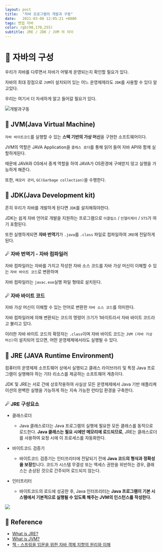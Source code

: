 ```yaml
---
layout: post 
title:  "자바 프로그램의 개발과 구동"
date:   2021-03-08 12:05:21 +0800 
tags: 면접 자바
color: rgb(98,170,255)
subtitle: JRE / JDK / JVM 의 차이
--- 
```


# 🚀 자바의 구성

우리가 자바를 다루면서 자바가 어떻게 운영되는지 확인할 필요가 있다.

자바의 최대 장점으로 `JVM`이 설치되어 있는 어느 운영체제라도 `JDK`를 사용할 수 있다 알고있다.

우리는 여기서 더 자세하게 알고 들어갈 필요가 있다.


![개발과구동](https://user-images.githubusercontent.com/65659478/157253014-b6cd6aa2-9a2d-4765-9407-66731aa3958a.jpg)


## 🌠 JVM(Java Virtual Machine)

`자바 바이트코드`를 실행할 수 있는 **스택 기반의 가상 머신**을 구현한 소프트웨어이다.

JVM의 역할은 JAVA Application을 `클래스 로더`를 통해 읽어 들여 자바 API와 함께 실할하게된다.

때문에 JAVA와 OS에서 중계 역할을 하여 JAVA가 OS환경에 구애받지 않고 실행을 가능하게 해준다.

또한, `메모리 관리`, `GC(Garbage collection)`을 수행한다.


## 🌠 JDK(Java Development kit)
흔히 우리가 자바를 개발하게 된다면 `JDK`를 설치해줘야한다.

JDK는 쉽게 자바 언어로 개발을 지원하는 프로그램으로 `이클립스` / `인델리제이` / `STS`가 여기 포함된다.

또한 실행하게되면 **자바 번역기**가 `.java`를 `.class` 파일로 컴파일하여 `JRE`에 전달하게된다. 

### ☄ 자바 번역기 - 자바 컴파일러

자바 컴파일러는 자바를 가지고 작성한 자바 소스 코드를 자바 가상 머신이 이해할 수 있는 `자바 바이트 코드`로 변환하며

자바 컴파일러는 `javac.exe`실행 파일 형태로 설치된다.

### ☄ 자바 바이트 코드

자바 가상 머신이 이해할 수 있는 언어로 변환한 `자바 소스 코드`를 의미한다.

자바 컴파일러에 의해 변환되는 코드의 명령어 크기가 1바이트라서 자바 바이트 코드라고 불리고 있다.

이러한 자바 바이트 코드의 확장자는 `.class`이며
자바 바이트 코드는 `JVM (자바 가상 머신)`이 설치되어 있으면, 어떤 운영체제에서라도 실행될 수 있다.

## 🌠 JRE (JAVA Runtime Environment)
컴퓨터의 운영체제 소프트웨어 상에서 실행되고 클래스 라이브러리 및 특정 Java 프로그램이 
실행해야 하는 기타 리소스를 제공하는 소프트웨어 계층이다.

JDK 및 JRE는 서로 간에 상호작용하여 사실상 모든 운영체제에서 
Java 기반 애플리케이션의 완벽한 실행을 가능하게 하는 지속 가능한 런타임 환경을 구축한다.

### ☄ JRE 구성요소

- 클래스로더
  - Java 클래스로더는 Java 프로그램의 실행에 필요한 모든 클래스를 동적으로 로드한다. 
  **Java 클래스는 필요 시에만 메모리에 로드되므로**, JRE는 클래스로더를 사용하여 요청 시에 이 프로세스를 자동화한다.

- 바이트코드 검증기
  - 바이트코드 검증기는 인터프리터에 전달되기 전에 **Java 코드의 형식과 정확성을 보장**합니다. 
  코드가 시스템 무결성 또는 액세스 권한을 위반하는 경우, 클래스는 손상된 것으로 간주되어 로드되지 않는다.

- 인터프리터
  - 바이트코드의 로드에 성공한 후, Java 인터프리터는 **Java 프로그램이 기본 시스템에서 기본적으로 실행될 수 있도록
  해주는 JVM의 인스턴스를 작성한다.**

![](http://www.tcpschool.com/lectures/img_java_programming.png)


## 🧾 Reference
- [What is JRE?](https://www.ibm.com/kr-ko/cloud/learn/jre)
- [What is JVM?](https://asfirstalways.tistory.com/158)
- [책 - 스프링을 입문을 위한 자바 객체 지향의 원리와 이해](https://www.aladin.co.kr/shop/wproduct.aspx?ItemId=55641908)